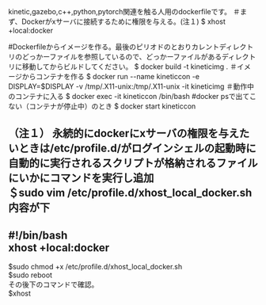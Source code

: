 kinetic,gazebo,c++,python,pytorch関連を触る人用のdockerfileです。
＃まず、Dockerがxサーバに接続するために権限を与える。(注１)
$ xhost +local:docker

#Dockerfileからイメージを作る。最後のピリオドのとおりカレントディレクトリのどっかーファイルを参照しているので、どっかーファイルがあるディレクトリに移動してからビルドしてください。
$ docker build -t kineticimg .
＃イメージからコンテナを作る
$ docker run --name kineticcon -e DISPLAY=$DISPLAY -v /tmp/.X11-unix:/tmp/.X11-unix -it kineticimg
＃動作中のコンテナに入る
$ docker exec -it kineticcon /bin/bash
#docker psで出てこない（コンテナが停止中）のとき
$ docker start kineticcon

（注１）
永続的にdockerにxサーバの権限を与えたいときは/etc/profile.d/がログインシェルの起動時に自動的に実行されるスクリプトが格納されるファイルにいかにコマンドを実行し追加  
＄sudo vim /etc/profile.d/xhost_local_docker.sh  
内容が下  
----------------  
#!/bin/bash  
xhost +local:docker  
----------------  
$sudo chmod +x /etc/profile.d/xhost_local_docker.sh  
$sudo reboot  
その後下のコマンドで確認。  
$xhost  


